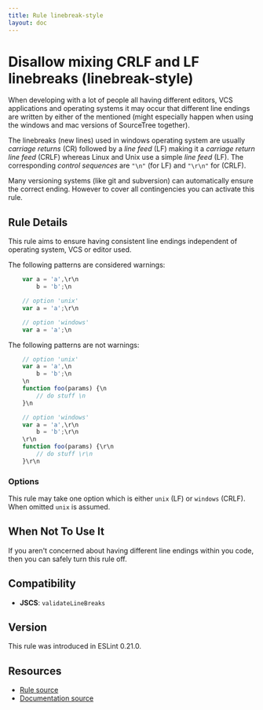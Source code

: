 ```yaml
---
title: Rule linebreak-style
layout: doc
---
```

<!-- Note: No pull requests accepted for this file. See README.md in the root directory for details. -->
# Disallow mixing CRLF and LF linebreaks (linebreak-style)

When developing with a lot of people all having different editors, VCS applications and operating systems it may occur that
different line endings are written by either of the mentioned (might especially happen when using the windows and mac versions of SourceTree together).

The linebreaks (new lines) used in windows operating system are usually _carriage returns_ (CR) followed by a _line feed_ (LF) making it a _carriage return line feed_ (CRLF)
whereas Linux and Unix use a simple _line feed_ (LF). The corresponding _control sequences_ are `"\n"` (for LF) and `"\r\n"` for (CRLF).

Many versioning systems (like git and subversion) can automatically ensure the correct ending. However to cover all contingencies you can activate this rule.

## Rule Details

This rule aims to ensure having consistent line endings independent of operating system, VCS or editor used.

The following patterns are considered warnings:

```js
    var a = 'a',\r\n
        b = 'b';\n

    // option 'unix'
    var a = 'a';\r\n

    // option 'windows'
    var a = 'a';\n
```

The following patterns are not warnings:

```js
    // option 'unix'
    var a = 'a',\n
        b = 'b';\n
    \n
    function foo(params) {\n
        // do stuff \n
    }\n

    // option 'windows'
    var a = 'a',\r\n
        b = 'b';\r\n
    \r\n
    function foo(params) {\r\n
        // do stuff \r\n
    }\r\n
```

### Options

This rule may take one option which is either `unix` (LF) or `windows` (CRLF). When omitted `unix` is assumed.

## When Not To Use It

If you aren't concerned about having different line endings within you code, then you can safely turn this rule off.

## Compatibility

* **JSCS**: `validateLineBreaks`

## Version

This rule was introduced in ESLint 0.21.0.

## Resources

* [Rule source](https://github.com/eslint/eslint/tree/master/lib/rules/linebreak-style.js)
* [Documentation source](https://github.com/eslint/eslint/tree/master/docs/rules/linebreak-style.md)
